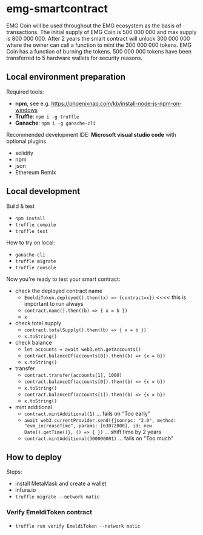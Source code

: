 # emg-smartcontract

EMG Coin will be used throughout the EMG ecosystem as the basis of transactions. The initial supply of EMG Coin is 500 000 000 and max supply is 800 000 000. After 2 years the smart contract will unlock 300 000 000 where the owner can call a function to mint the 300 000 000 tokens. EMG Coin has a function of burning the tokens. 500 000 000 tokens have been transferred to 5 hardware wallets for security reasons.

## Local environment preparation
Required tools:
- **npm**, see e.g. https://phoenixnap.com/kb/install-node-js-npm-on-windows
- **Truffle**: `npm i -g truffle`
- **Ganache**: `npm i -g ganache-cli`

Recommended development IDE: **Microsoft visual studio code** with optional plugins
- solidity
- npm
- json
- Ethereum Remix

## Local development

Build & test
- `npm install`
- `truffle compile`
- `truffle test`

How to try on local:
- `ganache-cli`
- `truffle migrate`
- `truffle console`

Now you're ready to test your smart contract:
- check the deployed contract name
  - `EmeldiToken.deployed().then((x) => {contract=x})`   <<<< this is important to run always
  - `contract.name().then((b) => { x = b })`
  - `x`
- check total supply
  - `contract.totalSupply().then((b) => { x = b })`
  - `x.toString()`
- check balance
  - `let accounts = await web3.eth.getAccounts()`
  - `contract.balanceOf(accounts[0]).then((b) => {x = b})`
  - `x.toString()`
- transfer
  - `contract.transfer(accounts[1], 1000)`
  - `contract.balanceOf(accounts[0]).then((b) => {x = b})`
  - `x.toString()`
  - `contract.balanceOf(accounts[1]).then((b) => {x = b})`
  - `x.toString()`
- mint additional
  - `contract.mintAdditional(1)` ... fails on "Too early"
  - `await web3.currentProvider.send({jsonrpc: "2.0", method: "evm_increaseTime", params: [63072000], id: new Date().getTime()}, () => { })` ... shift time by 2 years
  - `contract.mintAdditional(300000001)` ... fails on "Too much"


## How to deploy

Steps:
- install MetaMask and create a wallet
- infura.io 
- `truffle migrate --network matic`

### Verify EmeldiToken contract

- `truffle run verify EmeldiToken --network matic`